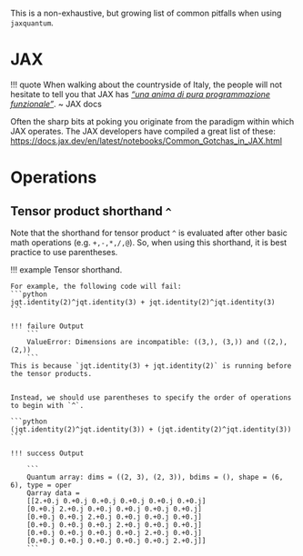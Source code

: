 
This is a non-exhaustive, but growing list of common pitfalls when using `jaxquantum`.

# JAX

!!! quote When walking about the countryside of Italy, the people will not hesitate to tell you that JAX has [*“una anima di pura programmazione funzionale”*](https://www.sscardapane.it/iaml-backup/jax-intro/). ~ JAX docs

Often the sharp bits at poking you originate from the paradigm within which JAX operates. The JAX developers have compiled a great list of these: https://docs.jax.dev/en/latest/notebooks/Common_Gotchas_in_JAX.html 


# Operations

## Tensor product shorthand `^`

Note that the shorthand for tensor product `^` is evaluated after other basic math operations (e.g. `+,-,*,/,@`). So, when using this shorthand, it is best practice to use parentheses. 


!!! example Tensor shorthand.

    For example, the following code will fail:
    ```python
    jqt.identity(2)^jqt.identity(3) + jqt.identity(2)^jqt.identity(3)
    ```

    !!! failure Output
        ```
        ValueError: Dimensions are incompatible: ((3,), (3,)) and ((2,), (2,))
        ```
    This is because `jqt.identity(3) + jqt.identity(2)` is running before the tensor products.


    Instead, we should use parentheses to specify the order of operations to begin with `^`.

    ```python
    (jqt.identity(2)^jqt.identity(3)) + (jqt.identity(2)^jqt.identity(3))
    ```

    !!! success Output

        ```
        Quantum array: dims = ((2, 3), (2, 3)), bdims = (), shape = (6, 6), type = oper
        Qarray data =
        [[2.+0.j 0.+0.j 0.+0.j 0.+0.j 0.+0.j 0.+0.j]
        [0.+0.j 2.+0.j 0.+0.j 0.+0.j 0.+0.j 0.+0.j]
        [0.+0.j 0.+0.j 2.+0.j 0.+0.j 0.+0.j 0.+0.j]
        [0.+0.j 0.+0.j 0.+0.j 2.+0.j 0.+0.j 0.+0.j]
        [0.+0.j 0.+0.j 0.+0.j 0.+0.j 2.+0.j 0.+0.j]
        [0.+0.j 0.+0.j 0.+0.j 0.+0.j 0.+0.j 2.+0.j]]
        ```

